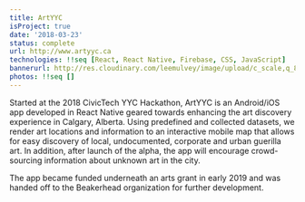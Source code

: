 ```yaml
---
title: ArtYYC
isProject: true
date: '2018-03-23'
status: complete
url: http://www.artyyc.ca
technologies: !!seq [React, React Native, Firebase, CSS, JavaScript]
bannerurl: http://res.cloudinary.com/leemulvey/image/upload/c_scale,q_85,w_600/v1515544024/Portfolio/artyyc-banner.png
photos: !!seq []
---
```


Started at the 2018 CivicTech YYC Hackathon, ArtYYC is an Android/iOS app developed in React Native geared towards enhancing the art discovery experience in Calgary, Alberta. Using predefined and collected datasets, we render art locations and information to an interactive mobile map that allows for easy discovery of local, undocumented, corporate and urban guerilla art. In addition, after launch of the alpha, the app will encourage crowd-sourcing information about unknown art in the city.

The app became funded underneath an arts grant in early 2019 and was handed off to the Beakerhead organization for further development.
